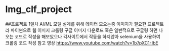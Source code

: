 # Img_clf_project

##프로젝트 1일차
AI/ML 모델 설계를 위해 데이터 모으는중
이미지가 필요한 프로젝트라 파이썬으로 웹 이미지 크롤링
구글 이미지 다운로드 혹은 일반적으로 구글링 하면 나오는 코드로 작성을 해보았으나 각사이트에서 작동을 하지않아
selenium을 사용하여 크롤링 코드 작성
참고 영상 https://www.youtube.com/watch?v=1b7pXC1-IbE
